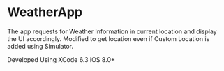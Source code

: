 # WeatherApp

The app requests for Weather Information in current location and display the UI accordingly.
Modified to get location even if Custom Location is added using Simulator.

Developed Using XCode 6.3
iOS 8.0+
